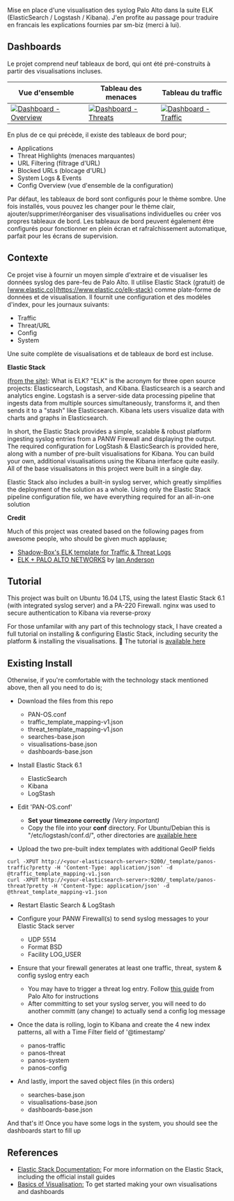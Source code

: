 Mise en place d'une visualisation des syslog Palo Alto dans la suite ELK (ElasticSearch / Logstash / Kibana). 
J'en profite au passage pour traduire en francais les explications fournies par sm-biz (merci à lui).

## Dashboards

Le projet comprend neuf tableaux de bord, qui ont été pré-construits à partir des visualisations incluses.

Vue d'ensemble | Tableau des menaces | Tableau du traffic
------------ | ------------- | -------------
[![Dashboard - Overview](https://i.imgur.com/xxl0XCfm.png)](https://i.imgur.com/xxl0XCf.png) | [![Dashboard - Threats](https://i.imgur.com/obE4dIbm.png)](https://i.imgur.com/obE4dIb.png) | [![Dashboard - Traffic](https://i.imgur.com/xuxsmnom.png)](https://i.imgur.com/xuxsmno.png)

En plus de ce qui précède, il existe des tableaux de bord pour;
* Applications
* Threat Highlights (menaces marquantes)
* URL Filtering (filtrage d'URL)
* Blocked URLs (blocage d'URL)
* System Logs & Events
* Config Overview (vue d'ensemble de la configuration)

Par défaut, les tableaux de bord sont configurés pour le thème sombre.
Une fois installés, vous pouvez les changer pour le thème clair, ajouter/supprimer/réorganiser des visualisations individuelles ou créer vos propres tableaux de bord.
Les tableaux de bord peuvent également être configurés pour fonctionner en plein écran et rafraîchissement automatique, parfait pour les écrans de supervision.

## Contexte

Ce projet vise à fournir un moyen simple d'extraire et de visualiser les données syslog des pare-feu de Palo Alto.
Il utilise Elastic Stack (gratuit) de [www.elastic.co](https://www.elastic.co/elk-stack) comme plate-forme de données et de visualisation. Il fournit une configuration et des modèles d'index, pour les journaux suivants:

* Traffic
* Threat/URL
* Config
* System

Une suite complète de visualisations et de tableaux de bord est incluse.


**Elastic Stack**

[(from the site)](https://www.elastic.co/elk-stack): What is ELK? "ELK" is the acronym for three open source projects: Elasticsearch, Logstash, and Kibana. Elasticsearch is a search and analytics engine. Logstash is a server-side data processing pipeline that ingests data from multiple sources simultaneously, transforms it, and then sends it to a "stash" like Elasticsearch. Kibana lets users visualize data with charts and graphs in Elasticsearch.

In short, the Elastic Stack provides a simple, scalable & robust platform ingesting syslog entries from a PANW Firewall and displaying the output. The required configuration for LogStash & ElasticSearch is provided here, along with a number of pre-built visualisations for Kibana. You can build your own, additional visualisations using the Kibana interface quite easily. All of the base visualisatons in this project were built in a single day.

Elastic Stack also includes a built-in syslog server, which greatly simplifies the deployment of the solution as a whole.
Using only the Elastic Stack pipeline configuration file, we have everything required for an all-in-one solution
  

**Credit**

Much of this project was created based on the following pages from awesome people, who should be given much applause;
* [Shadow-Box's ELK template for Traffic & Threat Logs](https://github.com/shadow-box/Palo-Alto-Networks-ELK-Stack)
* [ELK + PALO ALTO NETWORKS](https://anderikistan.com/2016/03/26/elk-palo-alto-networks/) by [Ian Anderson](https://twitter.com/anderikistan)

## Tutorial

This project was built on Ubuntu 16.04 LTS, using the latest Elastic Stack 6.1 (with integrated syslog server) and a PA-220 Firewall.
nginx was used to secure authentication to Kibana via reverse-proxy

For those unfamilar with any part of this technology stack, I have created a full tutorial on installing & configuring Elastic Stack, including security the platform & installing the visualisations. :blue_book: The tutorial is [available here](https://github.com/sm-biz/paloalto-elasticstack-viz/wiki)

## Existing Install

Otherwise, if you're comfortable with the technology stack mentioned above, then all you need to do is;

- Download the files from this repo
  - PAN-OS.conf
  - traffic_template_mapping-v1.json
  - threat_template_mapping-v1.json
  - searches-base.json
  - visualisations-base.json
  - dashboards-base.json

- Install Elastic Stack 6.1
  - ElasticSearch
  - Kibana
  - LogStash
- Edit 'PAN-OS.conf'
  - **Set your timezone correctly** *(Very important)*
  - Copy the file into your **conf** directory. For Ubuntu/Debian this is "/etc/logstash/conf.d/", other directories are [available here](https://www.elastic.co/guide/en/logstash/current/dir-layout.html)

- Upload the two pre-built index templates with additional GeoIP fields
```
curl -XPUT http://<your-elasticsearch-server>:9200/_template/panos-traffic?pretty -H 'Content-Type: application/json' -d @traffic_template_mapping-v1.json
curl -XPUT http://<your-elasticsearch-server>:9200/_template/panos-threat?pretty -H 'Content-Type: application/json' -d @threat_template_mapping-v1.json
```    
- Restart Elastic Search & LogStash
- Configure your PANW Firewall(s) to send syslog messages to your Elastic Stack server
  - UDP 5514
  - Format BSD
  - Facility LOG_USER
  
- Ensure that your firewall generates at least one traffic, threat, system & config syslog entry each
  - You may have to trigger a threat log entry. Follow [this guide](https://live.paloaltonetworks.com/t5/Management-Articles/How-to-Test-Threat-Prevention-Using-a-Web-Browser/ta-p/62073) from Palo Alto for instructions
  - After committing to set your syslog server, you will need to do another committ (any change) to actually send a config log message
  
- Once the data is rolling, login to Kibana and create the 4 new index patterns, all with a Time Filter field of '@timestamp'
  - panos-traffic
  - panos-threat
  - panos-system
  - panos-config

- And lastly, import the saved object files (in this orders)
  - searches-base.json
  - visualisations-base.json
  - dashboards-base.json
  
And that's it! Once you have some logs in the system, you should see the dashboards start to fill up
  
 
## References

* [Elastic Stack Documentation:](https://www.elastic.co/guide/en/elasticsearch/reference/6.1/index.html) For more information on the Elastic Stack, including the official install guides
* [Basics of Visualisation:](https://www.elastic.co/guide/en/kibana/6.1/tutorial-visualizing.html) To get started making your own visualisations and dashboards
